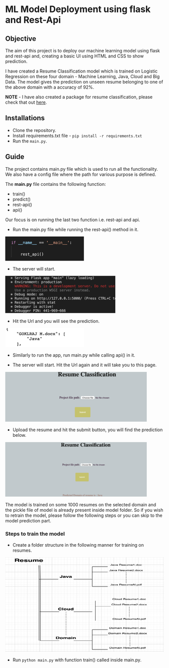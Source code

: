 # ML Model Deployment using flask and Rest-Api

## Objective

The aim of this project is to deploy our machine learning model using flask and rest-api and, creating a basic UI using HTML and CSS to show prediction.

I have created a Resume Classification model which is trained on Logistic Regression on these four domain - Machine Learning, Java, Cloud and Big Data. The model gives the prediction on unseen resume belonging to one of the above domain with a accuracy of 92%.

**NOTE** - I have also created a package for resume classification, please check that out [here](https://pypi.org/project/resume-classification/).

## Installations

- Clone the repository.
- Install requirements.txt file - `pip install -r requirements.txt`
- Run the `main.py`.

## Guide

The project contains main.py file which is used to run all the functionality. We also have a config file where the path for various purpose is defined.

The **main.py** file contains the following function:

- train()
- predict()
- rest-api()
- api()

Our focus is on running the last two function i.e. rest-api and api.
- Run the main.py file while running the rest-api() method in it.
<img src="resource/pic/Screenshot 1.png" width = "250">

- The server will start.
<img src="resource/pic/Screenshot 2.png" width = "350">

- Hit the Url and you will see the prediction.
<img src="resource/pic/Screenshot 3.png" width = "250">

- Similarly to run the app, run main.py while calling api() in it.

- The server will start. Hit the Url again and it will take you to this page.
<img src="resource/pic/Screenshot 4.png" width = "450">

- Upload the resume and hit the submit button, you will find the prediction below.
<img src="resource/pic/Screenshot 5.png" width = "450">


The model is trained on some 1000 resumes on the selected domain and the pickle file of model is already present inside model folder. So if you wish to retrain the model, please follow the following steps or you can skip to the model prediction part.

### Steps to train the model

- Create a folder structure in the following manner for training on resumes.

<img src="resource/pic/Folder_Structure.png" width="600" height="300">

- Run `python main.py` with function train() called inside main.py.

